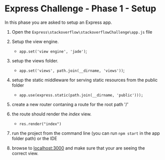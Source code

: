 # Express Challenge - Phase 1 - Setup

In this phase you are asked to setup an Express app.

1. Open the `Express\stackoverflow\stackoverflowChallenge\app.js` file

2. Setup the view engine.
      - `app.set('view engine', 'jade')`;

3. setup the views folder.
    - `app.set('views', path.join(__dirname, 'views'))`;

4. setup the static middleware for serving static resources from the public folder
    - `app.use(express.static(path.join(__dirname, 'public')));`

5. create a new router contaning a route for the root path '/'

6. the route should render the *index* view.
    - `res.render("index")`

7. run the project from the command line (you can run `npm start` in the app folder path) or the IDE 

8. browse to [localhost:3000](http://localhost:3000) and make sure that your are seeing the correct view.

